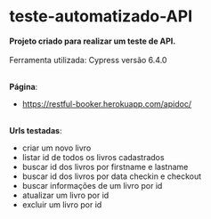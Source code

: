# teste-automatizado-API

<b>Projeto criado para realizar um teste de API.</b>
<br><br>
Ferramenta utilizada: Cypress versão 6.4.0
<br><br>

<b>Página</b>:<br>
- https://restful-booker.herokuapp.com/apidoc/<br><br>

<b>Urls testadas</b>:<br>
- criar um novo livro<br>
- listar id de todos os livros cadastrados<br>
- buscar id dos livros por firstname e lastname<br>
- buscar id dos livros por data checkin e checkout<br>
- buscar informações de um livro por id<br>
- atualizar um livro por id<br>
- excluir um livro por id<br>
